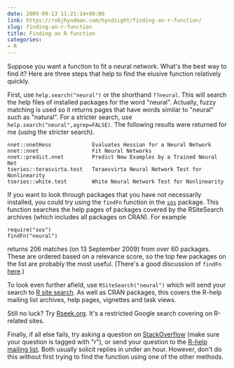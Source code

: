 ```yaml
---
date: 2009-09-13 11:21:14+00:00
link: https://robjhyndman.com/hyndsight/finding-an-r-function/
slug: finding-an-r-function
title: Finding an R function
categories:
- R
---
```


Suppose you want a function to fit a neural network. What's the best way to find it? Here are three steps that help to find the elusive function relatively quickly.

First, use `help.search("neural")` or the shorthand `??neural`. This will search the help files of installed packages for the word "neural". Actually, fuzzy matching is used so it returns pages that have words similar to "neural" such as "natural". For a stricter search, use `help.search("neural",agrep=FALSE)`. The following results were returned for me (using the stricter search).

    
    nnet::nnetHess             Evaluates Hessian for a Neural Network
    nnet::nnet                 Fit Neural Networks
    nnet::predict.nnet         Predict New Examples by a Trained Neural Net
    tseries::terasvirta.test   Teraesvirta Neural Network Test for Nonlinearity
    tseries::white.test        White Neural Network Test for Nonlinearity


If you want to look through packages that you have not necessarily installed, you could try using the `findFn` function in the [`sos`](http://cran.r-project.org/web/packages/sos) package. This function searches the help pages of packages covered by the RSiteSearch archives (which includes all packages on CRAN). For example

    
    require("sos")
    findFn("neural")


returns 206 matches (on 13 September 2009) from over 60 packages. These are ordered based on a relevance score, so the top few packages on the list are probably the most useful. (There's a good discussion of `findFn` [here](http://cran.r-project.org/web/packages/sos/vignettes/sos.pdf).)

To look even further afield, use `RSiteSearch("neural")` which will send your search to [R site search](http://search.r-project.org/cgi-bin/namazu.cgi?query=neural&max=20&result=normal&sort=score&idxname=Rhelp08&idxname=functions&idxname=views). As well as CRAN packages, this covers the  R-help mailing list archives, help pages, vignettes and task views.

Still no luck? Try [Rseek.org](https://rseek.org/). It's a restricted Google search covering on R-related sites.

Finally, if all else fails, try asking a question on [StackOverflow](http://stackoverflow.com/questions/tagged/r) (make sure your question is tagged with "r"),  or send your question to the [R-help mailing list](https://stat.ethz.ch/mailman/listinfo/r-help). Both usually solicit replies in under an hour. However, don't do this without first trying to find the function using one of the other methods.
